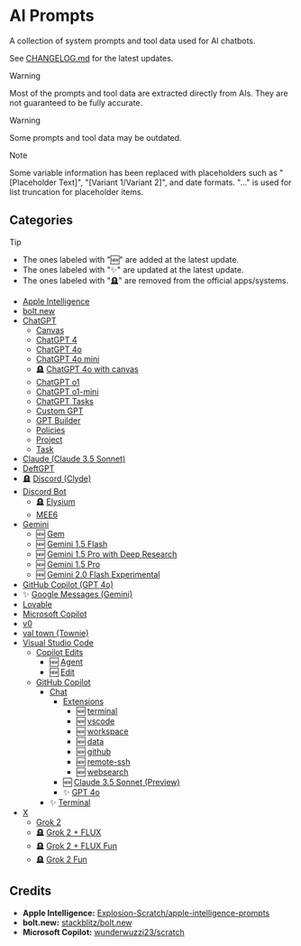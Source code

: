 # AI Prompts

A collection of system prompts and tool data used for AI chatbots.

See [CHANGELOG.md](CHANGELOG.md) for the latest updates.

> [!WARNING]
> Most of the prompts and tool data are extracted directly from AIs. They are not guaranteed to be fully accurate.

> [!WARNING]
> Some prompts and tool data may be outdated.

> [!NOTE]
> Some variable information has been replaced with placeholders such as "[Placeholder Text]", "[Variant 1/Variant 2]", and date formats. "..." is used for list truncation for placeholder items.

## Categories

> [!TIP]
> - The ones labeled with "🆕" are added at the latest update.
> - The ones labeled with "✨" are updated at the latest update.
> - The ones labeled with "🪦" are removed from the official apps/systems.

- [Apple Intelligence](https://github.com/Tolga1452/ai-prompts/tree/main/Apple%20Intelligence)
- [bolt.new](https://github.com/Tolga1452/ai-prompts/tree/main/bolt.new)
- [ChatGPT](https://github.com/Tolga1452/ai-prompts/tree/main/ChatGPT)
  - [Canvas](https://github.com/Tolga1452/ai-prompts/tree/main/ChatGPT/Canvas)
  - [ChatGPT 4](https://github.com/Tolga1452/ai-prompts/tree/main/ChatGPT/ChatGPT%204)
  - [ChatGPT 4o](https://github.com/Tolga1452/ai-prompts/tree/main/ChatGPT/ChatGPT%204o)
  - [ChatGPT 4o mini](https://github.com/Tolga1452/ai-prompts/tree/main/ChatGPT/ChatGPT%204o%20mini)
  - 🪦 [ChatGPT 4o with canvas](https://github.com/Tolga1452/ai-prompts/tree/main/ChatGPT/ChatGPT%204o%20with%20canvas)
  - [ChatGPT o1](https://github.com/Tolga1452/ai-prompts/tree/main/ChatGPT/ChatGPT%20o1)
  - [ChatGPT o1-mini](https://github.com/Tolga1452/ai-prompts/tree/main/ChatGPT/ChatGPT%20o1-mini)
  - [ChatGPT Tasks](https://github.com/Tolga1452/ai-prompts/tree/main/ChatGPT/ChatGPT%2Tasks)
  - [Custom GPT](https://github.com/Tolga1452/ai-prompts/tree/main/ChatGPT/Custom%20GPT)
  - [GPT Builder](https://github.com/Tolga1452/ai-prompts/tree/main/ChatGPT/GPT%20Builder)
  - [Policies](https://github.com/Tolga1452/ai-prompts/tree/main/ChatGPT/Policies)
  - [Project](https://github.com/Tolga1452/ai-prompts/tree/main/ChatGPT/Project)
  - [Task](https://github.com/Tolga1452/ai-prompts/tree/main/ChatGPT/Task)
- [Claude (Claude 3.5 Sonnet)](https://github.com/Tolga1452/ai-prompts/tree/main/Claude/Claude%203.5%20Sonnet)
- [DeftGPT](https://github.com/Tolga1452/ai-prompts/tree/main/DeftGPT)
- 🪦 [Discord (Clyde)](https://github.com/Tolga1452/ai-prompts/tree/main/Discord/Clyde.txt)
- [Discord Bot](https://github.com/Tolga1452/ai-prompts/tree/main/Discord%20Bot)
  - 🪦 [Elysium](https://github.com/Tolga1452/ai-prompts/tree/main/Discord%20Bot/Elysium.txt)
  - [MEE6](https://github.com/Tolga1452/ai-prompts/tree/main/Discord%20Bot/MEE6.txt)
- [Gemini](https://github.com/Tolga1452/ai-prompts/tree/main/Gemini)
  - 🆕 [Gem](https://github.com/Tolga1452/ai-prompts/tree/main/Gemini/Gem.txt)
  - 🆕 [Gemini 1.5 Flash](https://github.com/Tolga1452/ai-prompts/tree/main/Gemini/Gemini%201.5%20Flash.txt)
  - 🆕 [Gemini 1.5 Pro with Deep Research](https://github.com/Tolga1452/ai-prompts/tree/main/Gemini/Gemini%201.5%20Pro%20with%20Deep%20Research.txt)
  - 🆕 [Gemini 1.5 Pro](https://github.com/Tolga1452/ai-prompts/tree/main/Gemini/Gemini%201.5%20Pro.txt)
  - 🆕 [Gemini 2.0 Flash Experimental](https://github.com/Tolga1452/ai-prompts/tree/main/Gemini/Gemini%202.0%20Flash%20Experimental.txt)
- [GitHub Copilot (GPT 4o)](https://github.com/Tolga1452/ai-prompts/tree/main/GitHub/Copilot/GPT%204o)
- ✨ [Google Messages (Gemini)](https://github.com/Tolga1452/ai-prompts/tree/main/Google%20Messages/Gemini.txt)
- [Lovable](https://github.com/Tolga1452/ai-prompts/tree/main/Lovable)
- [Microsoft Copilot](https://github.com/Tolga1452/ai-prompts/tree/main/Microsoft%20Copilot)
- [v0](https://github.com/Tolga1452/ai-prompts/tree/main/v0)
- [val town (Townie)](https://github.com/Tolga1452/ai-prompts/tree/main/val%20town/Townie)
- [Visual Studio Code](https://github.com/Tolga1452/ai-prompts/tree/main/Visual%20Studio%20Code)
  - [Copilot Edits](https://github.com/Tolga1452/ai-prompts/tree/main/Visual%20Studio%20Code/Copilot%20Edits)
    - 🆕 [Agent](https://github.com/Tolga1452/ai-prompts/tree/main/Visual%20Studio%20Code/Copilot%20Edits/Agent)
    - 🆕 [Edit](https://github.com/Tolga1452/ai-prompts/tree/main/Visual%20Studio%20Code/Copilot%20Edits/Edit.txt)
  - [GitHub Copilot](https://github.com/Tolga1452/ai-prompts/tree/main/Visual%20Studio%20Code/GitHub%20Copilot)
    - [Chat](https://github.com/Tolga1452/ai-prompts/tree/main/Visual%20Studio%20Code/GitHub%20Copilot/Chat)
      - [Extensions](https://github.com/Tolga1452/ai-prompts/tree/main/Visual%20Studio%20Code/GitHub%20Copilot/Chat/Extensions)
        - 🆕 [terminal](https://github.com/Tolga1452/ai-prompts/tree/main/Visual%20Studio%20Code/GitHub%20Copilot/Chat/Extensions/terminal)
        - 🆕 [vscode](https://github.com/Tolga1452/ai-prompts/tree/main/Visual%20Studio%20Code/GitHub%20Copilot/Chat/Extensions/vscode)
        - 🆕 [workspace](https://github.com/Tolga1452/ai-prompts/tree/main/Visual%20Studio%20Code/GitHub%20Copilot/Chat/Extensions/workspace)
        - 🆕 [data](https://github.com/Tolga1452/ai-prompts/tree/main/Visual%20Studio%20Code/GitHub%20Copilot/Chat/Extensions/data.txt)
        - 🆕 [github](https://github.com/Tolga1452/ai-prompts/tree/main/Visual%20Studio%20Code/GitHub%20Copilot/Chat/Extensions/github.txt)
        - 🆕 [remote-ssh](https://github.com/Tolga1452/ai-prompts/tree/main/Visual%20Studio%20Code/GitHub%20Copilot/Chat/Extensions/remote-ssh.txt)
        - 🆕 [websearch](https://github.com/Tolga1452/ai-prompts/tree/main/Visual%20Studio%20Code/GitHub%20Copilot/Chat/Extensions/websearch.txt)
      - 🆕 [Claude 3.5 Sonnet (Preview)](https://github.com/Tolga1452/ai-prompts/tree/main/Visual%20Studio%20Code/GitHub%20Copilot/Chat/Claude%203.5%20Sonnet%20(Preview).txt)
      - ✨ [GPT 4o](https://github.com/Tolga1452/ai-prompts/tree/main/Visual%20Studio%20Code/GitHub%20Copilot/Chat/GPT%204o.txt)
    - ✨ [Terminal](https://github.com/Tolga1452/ai-prompts/tree/main/Visual%20Studio%20Code/GitHub%20Copilot/Chat)
- [X](https://github.com/Tolga1452/ai-prompts/tree/main/X)
  - [Grok 2](https://github.com/Tolga1452/ai-prompts/tree/main/X/Grok%202)
  - 🪦 [Grok 2 + FLUX](https://github.com/Tolga1452/ai-prompts/tree/main/X/Grok%202%20+%20FLUX)
  - 🪦 [Grok 2 + FLUX Fun](https://github.com/Tolga1452/ai-prompts/tree/main/X/Grok%202%20+%20FLUX%20Fun)
  - 🪦 [Grok 2 Fun](https://github.com/Tolga1452/ai-prompts/tree/main/X/Grok%202%20Fun)

## Credits

- **Apple Intelligence:** [Explosion-Scratch/apple-intelligence-prompts](https://github.com/Explosion-Scratch/apple-intelligence-prompts)
- **bolt.new:** [stackblitz/bolt.new](https://github.com/stackblitz/bolt.new)
- **Microsoft Copilot:** [wunderwuzzi23/scratch](https://github.com/wunderwuzzi23/scratch)
